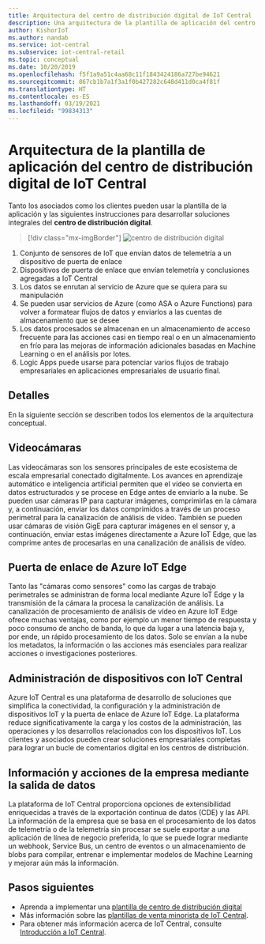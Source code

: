 ```yaml
---
title: Arquitectura del centro de distribución digital de IoT Central | Microsoft Docs
description: Una arquitectura de la plantilla de aplicación del centro de distribución digital para IoT Central
author: KishorIoT
ms.author: nandab
ms.service: iot-central
ms.subservice: iot-central-retail
ms.topic: conceptual
ms.date: 10/20/2019
ms.openlocfilehash: f5f1a9a51c4aa68c11f1843424186a727be94621
ms.sourcegitcommit: 867cb1b7a1f3a1f0b427282c648d411d0ca4f81f
ms.translationtype: HT
ms.contentlocale: es-ES
ms.lasthandoff: 03/19/2021
ms.locfileid: "99834313"
---
```

# <a name="architecture-of-iot-central-digital-distribution-center-application-template"></a>Arquitectura de la plantilla de aplicación del centro de distribución digital de IoT Central



Tanto los asociados como los clientes pueden usar la plantilla de la aplicación y las siguientes instrucciones para desarrollar soluciones integrales del **centro de distribución digital**.

> [!div class="mx-imgBorder"]
> ![centro de distribución digital](./media/concept-ddc-architecture/digital-distribution-center-architecture.png)

1. Conjunto de sensores de IoT que envían datos de telemetría a un dispositivo de puerta de enlace
2. Dispositivos de puerta de enlace que envían telemetría y conclusiones agregadas a IoT Central
3. Los datos se enrutan al servicio de Azure que se quiera para su manipulación
4. Se pueden usar servicios de Azure (como ASA o Azure Functions) para volver a formatear flujos de datos y enviarlos a las cuentas de almacenamiento que se desee
5. Los datos procesados se almacenan en un almacenamiento de acceso frecuente para las acciones casi en tiempo real o en un almacenamiento en frío para las mejoras de información adicionales basadas en Machine Learning o en el análisis por lotes. 
6. Logic Apps puede usarse para potenciar varios flujos de trabajo empresariales en aplicaciones empresariales de usuario final.

## <a name="details"></a>Detalles
En la siguiente sección se describen todos los elementos de la arquitectura conceptual.

## <a name="video-cameras"></a>Videocámaras 
Las videocámaras son los sensores principales de este ecosistema de escala empresarial conectado digitalmente. Los avances en aprendizaje automático e inteligencia artificial permiten que el vídeo se convierta en datos estructurados y se procese en Edge antes de enviarlo a la nube. Se pueden usar cámaras IP para capturar imágenes, comprimirlas en la cámara y, a continuación, enviar los datos comprimidos a través de un proceso perimetral para la canalización de análisis de vídeo. También se pueden usar cámaras de visión GigE para capturar imágenes en el sensor y, a continuación, enviar estas imágenes directamente a Azure IoT Edge, que las comprime antes de procesarlas en una canalización de análisis de vídeo. 

## <a name="azure-iot-edge-gateway"></a>Puerta de enlace de Azure IoT Edge
Tanto las "cámaras como sensores" como las cargas de trabajo perimetrales se administran de forma local mediante Azure IoT Edge y la transmisión de la cámara la procesa la canalización de análisis. La canalización de procesamiento de análisis de vídeo en Azure IoT Edge ofrece muchas ventajas, como por ejemplo un menor tiempo de respuesta y poco consumo de ancho de banda, lo que da lugar a una latencia baja y, por ende, un rápido procesamiento de los datos. Solo se envían a la nube los metadatos, la información o las acciones más esenciales para realizar acciones o investigaciones posteriores. 

## <a name="device-management-with-iot-central"></a>Administración de dispositivos con IoT Central 
Azure IoT Central es una plataforma de desarrollo de soluciones que simplifica la conectividad, la configuración y la administración de dispositivos IoT y la puerta de enlace de Azure IoT Edge. La plataforma reduce significativamente la carga y los costos de la administración, las operaciones y los desarrollos relacionados con los dispositivos IoT. Los clientes y asociados pueden crear soluciones empresariales completas para lograr un bucle de comentarios digital en los centros de distribución.

## <a name="business-insights-and-actions-using-data-egress"></a>Información y acciones de la empresa mediante la salida de datos 
La plataforma de IoT Central proporciona opciones de extensibilidad enriquecidas a través de la exportación continua de datos (CDE) y las API. La información de la empresa que se basa en el procesamiento de los datos de telemetría o de la telemetría sin procesar se suele exportar a una aplicación de línea de negocio preferida, lo que se puede lograr mediante un webhook, Service Bus, un centro de eventos o un almacenamiento de blobs para compilar, entrenar e implementar modelos de Machine Learning y mejorar aún más la información.

## <a name="next-steps"></a>Pasos siguientes
* Aprenda a implementar una [plantilla de centro de distribución digital](./tutorial-iot-central-digital-distribution-center.md)
* Más información sobre las [plantillas de venta minorista de IoT Central](./overview-iot-central-retail.md).
* Para obtener más información acerca de IoT Central, consulte [Introducción a IoT Central](../core/overview-iot-central.md).
